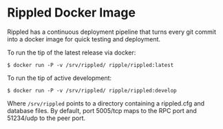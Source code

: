 # Rippled Docker Image

Rippled has a continuous deployment pipeline that turns every git commit into a
docker image for quick testing and deployment.

To run the tip of the latest release via docker:

```$ docker run -P -v /srv/rippled/ ripple/rippled:latest```

To run the tip of active development:

```$ docker run -P -v /srv/rippled/ ripple/rippled:develop```

Where ```/srv/rippled``` points to a directory containing a rippled.cfg and
database files. By default, port 5005/tcp maps to the RPC port and 51234/udp to
the peer port.
